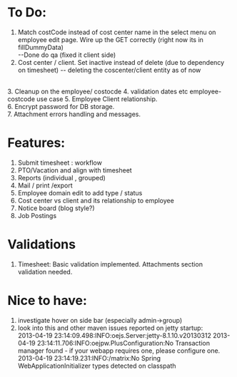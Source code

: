 To Do:
======
1. Match costCode instead of cost center name in the select menu on employee edit page. Wire up the GET correctly (right now its in fillDummyData)<br>
--Done do qa (fixed it client side)<br>
2. Cost center / client. Set inactive instead of delete (due to dependency on timesheet)
-- deleting the coscenter/client entity as of now 
<br>
3. Cleanup on the employee/ costocde 
4. validation dates etc employee-costcode use case 
5. Employee Client relationship.<br>
6. Encrypt password for DB storage.<br>
7. Attachment errors handling and messages.<br>

Features:
=========
1. Submit timesheet : workflow  <br>
2. PTO/Vacation and align with timesheet <br>
3. Reports (individual , grouped) <br>
4. Mail / print /export <br>
5. Employee domain edit to add type / status <br>
6. Cost center vs client and its relationship to employee <br>
7. Notice board (blog style?) <br>
8. Job Postings <br>

Validations
===========
1. Timesheet: Basic validation implemented. Attachments section validation needed.

Nice to have:
=============
1. investigate hover on side bar (especially admin->group) <br>
2. look into this and other maven issues reported on jetty startup: <br>
   2013-04-19 23:14:09.498:INFO:oejs.Server:jetty-8.1.10.v20130312 
   2013-04-19 23:14:11.706:INFO:oejpw.PlusConfiguration:No Transaction manager found - if your webapp requires one, please configure one.
   2013-04-19 23:14:19.231:INFO:/matrix:No Spring WebApplicationInitializer types detected on classpath